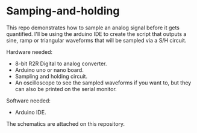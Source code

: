 # Samping-and-holding
This repo demonstrates how to sample an analog signal  before it gets quantified. I'll be using the arduino IDE to create the script that outputs a sine, ramp or triangular waveforms that will be sampled via a S/H circuit.

Hardware needed:

* 8-bit R2R Digital to analog converter.
* Arduino uno or nano board.
* Sampling and holding circuit.
* An oscilloscope to see the sampled waveforms if you want to, but they can also be printed on the serial monitor.

Software needed:

* Arduino IDE.

The schematics are attached on this repository.
